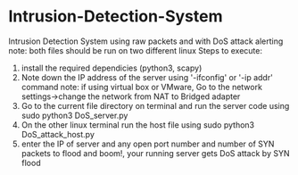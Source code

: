 # Intrusion-Detection-System
Intrusion Detection System using raw packets and with DoS attack alerting 
note: both files should be run on two different linux
Steps to execute:
1. install the required dependicies (python3, scapy)
2. Note down the IP address of the server using '-ifconfig' or '-ip addr' command
   note: if using virtual box or VMware, Go to the network settings->change the network from NAT to Bridged adapter
3. Go to the current file directory on terminal and run the server code using sudo python3 DoS_server.py
4. On the other linux terminal run the host file using sudo python3 DoS_attack_host.py
5. enter the IP of server and any open port number and number of SYN packets to flood and boom!, your running server gets DoS attack by SYN flood
